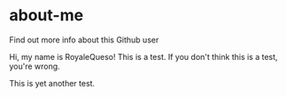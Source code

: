 # about-me
Find out more info about this Github user

Hi, my name is RoyaleQueso! This is a test.
If you don't think this is a test, you're wrong.

This is yet another test.
